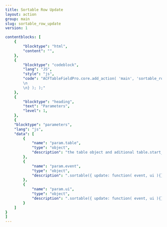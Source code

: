 ```yaml
---
title: Sortable Row Update
layout: action
group: main
slug: sortable_row_update
version: 1

contentblocks: [
	{
		"blocktype": "html",
		"content": "",
	},
	{
		"blocktype": "codeblock",
		"lang": "JS",
		"style": "js",
		"code": "ACFTableFieldPro.core.add_action( 'main', 'sortable_row_update', function( param ) {
		\n
		\n} ); );"
	},
	{
		"blocktype": "heading",
		"text": "Parameters",
		"level": 1,
	},
	{
	"blocktype": "parameters",
	"lang": "js",
	"data": [
		{
			"name": "param.table",
			"type": "object",
			"description": "the table object and aditional table.start_index, table.end_index",
		},
		{
			"name": "param.event",
			"type": "object",
			"description": ".sortable({ update: function( event, ui ){} })",
		},
		{
			"name": "param.ui",
			"type": "object",
			"description": ".sortable({ update: function( event, ui ){} })",
		}
	]
}
]
---
```

